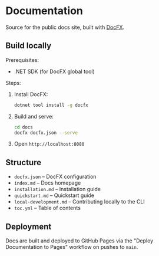 # Documentation

Source for the public docs site, built with [DocFX](https://dotnet.github.io/docfx/).

## Build locally

Prerequisites:
- .NET SDK (for DocFX global tool)

Steps:
1. Install DocFX:
   ```bash
   dotnet tool install -g docfx
   ```
2. Build and serve:
   ```bash
   cd docs
   docfx docfx.json --serve
   ```
3. Open `http://localhost:8080`

## Structure

- `docfx.json` – DocFX configuration
- `index.md` – Docs homepage
- `installation.md` – Installation guide
- `quickstart.md` – Quickstart guide
- `local-development.md` – Contributing locally to the CLI
- `toc.yml` – Table of contents

## Deployment

Docs are built and deployed to GitHub Pages via the "Deploy Documentation to Pages" workflow on pushes to `main`.
